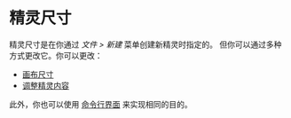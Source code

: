 # 精灵尺寸

精灵尺寸是在你通过 *文件 > 新建* 菜单创建新精灵时指定的。
但你可以通过多种方式更改它。你可以更改：

* [画布尺寸](canvas.md)
* [调整精灵内容](resize.md)

此外，你也可以使用 [命令行界面](cli.md#resize-one-sprite-to-several-dimensions) 来实现相同的目的。
